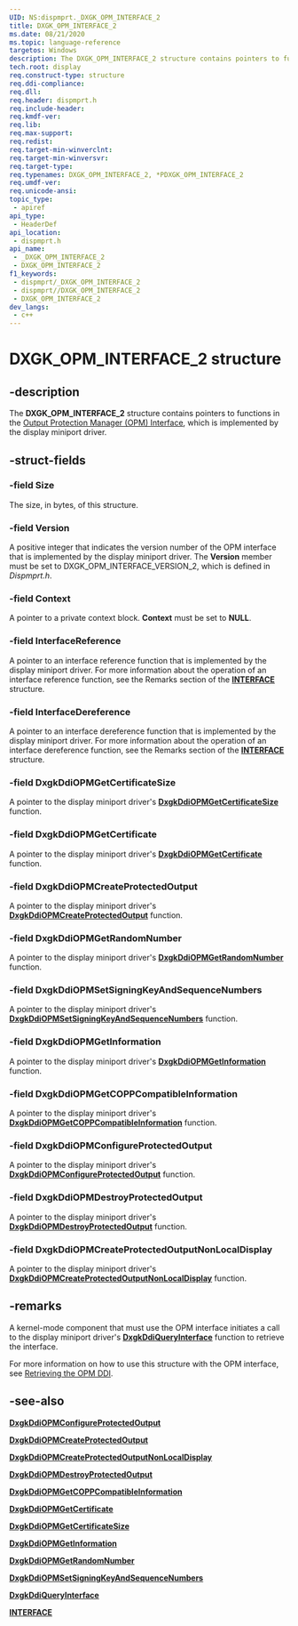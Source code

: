 ```yaml
---
UID: NS:dispmprt._DXGK_OPM_INTERFACE_2
title: DXGK_OPM_INTERFACE_2
ms.date: 08/21/2020
ms.topic: language-reference
targetos: Windows
description: The DXGK_OPM_INTERFACE_2 structure contains pointers to functions in the Output Protection Manager (OPM) Interface, which is implemented by the display miniport driver.
tech.root: display
req.construct-type: structure
req.ddi-compliance: 
req.dll: 
req.header: dispmprt.h
req.include-header: 
req.kmdf-ver: 
req.lib: 
req.max-support: 
req.redist: 
req.target-min-winverclnt:
req.target-min-winversvr: 
req.target-type: 
req.typenames: DXGK_OPM_INTERFACE_2, *PDXGK_OPM_INTERFACE_2
req.umdf-ver: 
req.unicode-ansi: 
topic_type:
 - apiref
api_type:
 - HeaderDef
api_location:
 - dispmprt.h
api_name:
 - _DXGK_OPM_INTERFACE_2
 - DXGK_OPM_INTERFACE_2
f1_keywords:
 - dispmprt/_DXGK_OPM_INTERFACE_2
 - dispmprt//DXGK_OPM_INTERFACE_2
 - DXGK_OPM_INTERFACE_2
dev_langs:
 - c++
---
```


# DXGK_OPM_INTERFACE_2 structure

## -description

The **DXGK_OPM_INTERFACE_2** structure contains pointers to functions in the [Output Protection Manager (OPM) Interface](https://docs.microsoft.com/windows-hardware/drivers/display/supporting-output-protection-manager), which is implemented by the display miniport driver.

## -struct-fields

### -field Size

The size, in bytes, of this structure.

### -field Version

A positive integer that indicates the version number of the OPM interface that is implemented by the display miniport driver. The **Version** member must be set to DXGK_OPM_INTERFACE_VERSION_2, which is defined in *Dispmprt.h*.

### -field Context

A pointer to a private context block. **Context** must be set to **NULL**.

### -field InterfaceReference

A pointer to an interface reference function that is implemented by the display miniport driver. For more information about the operation of an interface reference function, see the Remarks section of the [**INTERFACE**](https://docs.microsoft.com/windows-hardware/drivers/ddi/wdm/ns-wdm-_interface.md) structure.

### -field InterfaceDereference

A pointer to an interface dereference function that is implemented by the display miniport driver. For more information about the operation of an interface dereference function, see the Remarks section of the [**INTERFACE**](https://docs.microsoft.com/windows-hardware/drivers/ddi/wdm/ns-wdm-_interface.md) structure.

### -field DxgkDdiOPMGetCertificateSize

A pointer to the display miniport driver's [**DxgkDdiOPMGetCertificateSize**](nc-dispmprt-dxgkddi_opm_get_certificate_size.md) function.

### -field DxgkDdiOPMGetCertificate

A pointer to the display miniport driver's [**DxgkDdiOPMGetCertificate**](nc-dispmprt-dxgkddi_opm_get_certificate.md) function.

### -field DxgkDdiOPMCreateProtectedOutput

A pointer to the display miniport driver's [**DxgkDdiOPMCreateProtectedOutput**](nc-dispmprt-dxgkddi_opm_create_protected_output.md) function.

### -field DxgkDdiOPMGetRandomNumber

A pointer to the display miniport driver's [**DxgkDdiOPMGetRandomNumber**](nc-dispmprt-dxgkddi_opm_get_random_number.md) function.

### -field DxgkDdiOPMSetSigningKeyAndSequenceNumbers

A pointer to the display miniport driver's [**DxgkDdiOPMSetSigningKeyAndSequenceNumbers**](nc-dispmprt-dxgkddi_opm_set_signing_key_and_sequence_numbers.md) function.

### -field DxgkDdiOPMGetInformation

A pointer to the display miniport driver's [**DxgkDdiOPMGetInformation**](nc-dispmprt-dxgkddi_opm_get_information.md) function.

### -field DxgkDdiOPMGetCOPPCompatibleInformation

A pointer to the display miniport driver's [**DxgkDdiOPMGetCOPPCompatibleInformation**](nc-dispmprt-dxgkddi_opm_get_copp_compatible_information.md) function.

### -field DxgkDdiOPMConfigureProtectedOutput

A pointer to the display miniport driver's [**DxgkDdiOPMConfigureProtectedOutput**](nc-dispmprt-dxgkddi_opm_configure_protected_output.md) function.

### -field DxgkDdiOPMDestroyProtectedOutput

A pointer to the display miniport driver's [**DxgkDdiOPMDestroyProtectedOutput**](nc-dispmprt-dxgkddi_opm_destroy_protected_output.md) function.

### -field DxgkDdiOPMCreateProtectedOutputNonLocalDisplay

A pointer to the display miniport driver's [**DxgkDdiOPMCreateProtectedOutputNonLocalDisplay**](nc-dispmprt-dxgkddi_opm_create_protected_output_nonlocal_display.md) function.

## -remarks

A kernel-mode component that must use the OPM interface initiates a call to the display miniport driver's [**DxgkDdiQueryInterface**](nc-dispmprt-dxgkddi_query_interface) function to retrieve the interface.

For more information on how to use this structure with the OPM interface, see [Retrieving the OPM DDI](https://docs.microsoft.com/windows-hardware/drivers/display/retrieving-the-opm-ddi).

## -see-also

[**DxgkDdiOPMConfigureProtectedOutput**](nc-dispmprt-dxgkddi_opm_configure_protected_output.md)

[**DxgkDdiOPMCreateProtectedOutput**](nc-dispmprt-dxgkddi_opm_create_protected_output.md)

[**DxgkDdiOPMCreateProtectedOutputNonLocalDisplay**](nc-dispmprt-dxgkddi_opm_create_protected_output_nonlocal_display.md)

[**DxgkDdiOPMDestroyProtectedOutput**](nc-dispmprt-dxgkddi_opm_destroy_protected_output.md)

[**DxgkDdiOPMGetCOPPCompatibleInformation**](nc-dispmprt-dxgkddi_opm_get_copp_compatible_information.md)

[**DxgkDdiOPMGetCertificate**](nc-dispmprt-dxgkddi_opm_get_certificate.md)

[**DxgkDdiOPMGetCertificateSize**](nc-dispmprt-dxgkddi_opm_get_certificate_size.md)

[**DxgkDdiOPMGetInformation**](nc-dispmprt-dxgkddi_opm_get_information.md)

[**DxgkDdiOPMGetRandomNumber**](nc-dispmprt-dxgkddi_opm_get_random_number.md)

[**DxgkDdiOPMSetSigningKeyAndSequenceNumbers**](nc-dispmprt-dxgkddi_opm_set_signing_key_and_sequence_numbers.md)

[**DxgkDdiQueryInterface**](nc-dispmprt-dxgkddi_query_interface.md)

[**INTERFACE**](https://docs.microsoft.com/windows-hardware/drivers/ddi/wdm/ns-wdm-_interface.md)
